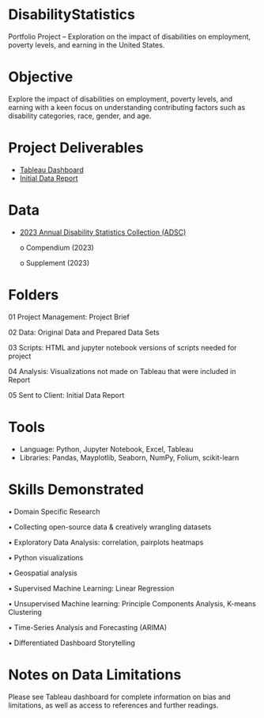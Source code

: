 # DisabilityStatistics
Portfolio Project – Exploration on the impact of disabilities on employment, poverty levels, and earning in the United States.

# Objective
Explore the impact of disabilities on employment, poverty levels, and earning with a keen focus on understanding contributing factors such as disability categories, race, gender, and age.

# Project Deliverables
  -	[Tableau Dashboard](https://public.tableau.com/views/U_S_DisabilityStatisticsExploratoryAnalysis/DisabilityStory?:language=en-US&:display_count=n&:origin=viz_share_link)
  -	[Initial Data Report](https://docs.google.com/spreadsheets/d/1n7n3ikyBxx32HwHdCVVRsxbPJR_4aSuH/edit?usp=sharing&ouid=118169016813550691888&rtpof=true&sd=true)

# Data
-	[2023 Annual Disability Statistics Collection (ADSC)](https://disabilitycompendium.org/html-documents)
  
    o	Compendium (2023)

    o	Supplement (2023)
 	

# Folders
01 Project Management: Project Brief

02 Data: Original Data and Prepared Data Sets

03 Scripts: HTML and jupyter notebook versions of scripts needed for project

04 Analysis: Visualizations not made on Tableau that were included in Report

05 Sent to Client: Initial Data Report 

# Tools
-	Language: Python, Jupyter Notebook, Excel, Tableau
-	Libraries: Pandas, Mayplotlib, Seaborn, NumPy, Folium, scikit-learn

# Skills Demonstrated
•	Domain Specific Research

•	Collecting open-source data & creatively wrangling datasets

•	Exploratory Data Analysis: correlation, pairplots heatmaps

•	Python visualizations

•	Geospatial analysis

•	Supervised Machine Learning: Linear Regression

•	Unsupervised Machine learning: Principle Components Analysis, K-means Clustering

•	Time-Series Analysis and Forecasting (ARIMA)

•	Differentiated Dashboard Storytelling

# Notes on Data Limitations
Please see Tableau dashboard for complete information on bias and limitations, as well as access to references and further readings.

